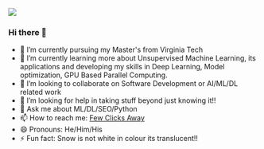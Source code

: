 ![](yogesh.gif)

### Hi there 👋

- 🔭 I’m currently pursuing my Master's from Virginia Tech
- 🌱 I’m currently learning more about Unsupervised Machine Learning, its applications and developing my skills in Deep Learning, Model optimization, GPU Based Parallel Computing.
- 👯 I’m looking to collaborate on Software Development or AI/ML/DL related work
- 🤔 I’m looking for help in taking stuff beyond just knowing it!!
- 💬 Ask me about ML/DL/SEO/Python
- 📫 How to reach me: [Few Clicks Away](https://www.linkedin.com/in/yogesh21deshpande/)
- 😄 Pronouns: He/Him/His
- ⚡ Fun fact: Snow is not white in colour its translucent!!

